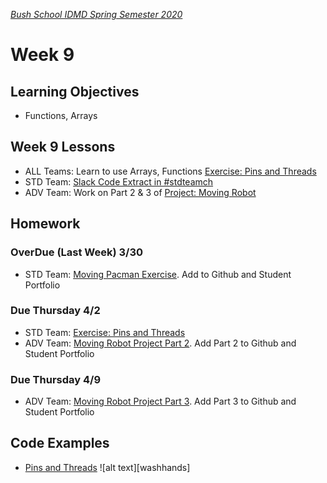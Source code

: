 [_Bush School IDMD Spring Semester 2020_](https://chandrunarayan.github.io/idmd/)

# Week 9

## Learning Objectives
* Functions, Arrays

## Week 9 Lessons
* ALL Teams: Learn to use Arrays, Functions [Exercise: Pins and Threads](code/pins_threads.md)
* STD Team: [Slack Code Extract in #stdteamch](https://app.slack.com/client/TTS9Y46VC/GUMN732S0)
* ADV Team: Work on Part 2 & 3 of [Project: Moving Robot](lessons/week8/code/moving_robot.md)

## Homework

### OverDue (Last Week) 3/30

* STD Team: [Moving Pacman Exercise](code/moving_pacman.md). Add to Github and Student Portfolio

### Due Thursday 4/2
* STD Team: [Exercise: Pins and Threads](code/pins_threads.md)
* ADV Team: [Moving Robot Project Part 2](code/moving_robot.md). Add Part 2 to Github and Student Portfolio

### Due Thursday 4/9
* ADV Team: [Moving Robot Project Part 3](code/moving_robot.md). Add Part 3 to Github and Student Portfolio

## Code Examples
* [Pins and Threads](code/pinsPoint2)
![alt text][washhands]

[savecanvas]: https://chandrunarayan.github.io/idmd/lessons/week9/code/savecanvas.png "save canvas"